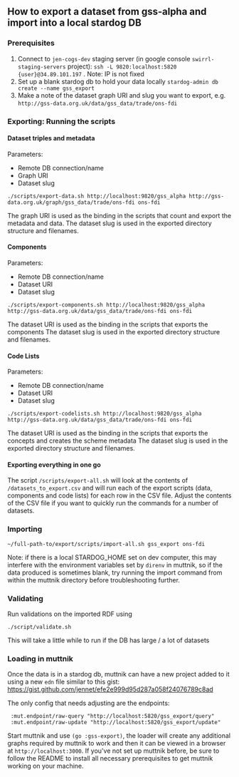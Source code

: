## How to export a dataset from gss-alpha and import into a local stardog DB

### Prerequisites

1. Connect to `jen-cogs-dev` staging server (in google console `swirrl-staging-servers` project): `ssh -L 9820:localhost:5820 {user}@34.89.101.197` . Note: IP is not fixed
2. Set up a blank stardog db to hold your data locally `stardog-admin db create --name gss_export`
3. Make a note of the dataset graph URI and slug you want to export, e.g. `http://gss-data.org.uk/data/gss_data/trade/ons-fdi`

### Exporting: Running the scripts

#### Dataset triples and metadata

Parameters:
 - Remote DB connection/name
 - Graph URI 
 - Dataset slug

```
./scripts/export-data.sh http://localhost:9820/gss_alpha http://gss-data.org.uk/graph/gss_data/trade/ons-fdi ons-fdi
```

The graph URI is used as the binding in the scripts that count and export the metadata and data. 
The dataset slug is used in the exported directory structure and filenames.

#### Components

Parameters:
 - Remote DB connection/name
 - Dataset URI
 - Dataset slug

```
./scripts/export-components.sh http://localhost:9820/gss_alpha http://gss-data.org.uk/data/gss_data/trade/ons-fdi ons-fdi
```

The dataset URI is used as the binding in the scripts that exports the components 
The dataset slug is used in the exported directory structure and filenames.

#### Code Lists

Parameters:
 - Remote DB connection/name
 - Dataset URI
 - Dataset slug

```
./scripts/export-codelists.sh http://localhost:9820/gss_alpha http://gss-data.org.uk/data/gss_data/trade/ons-fdi ons-fdi
```

The dataset URI is used as the binding in the scripts that exports the concepts and creates the scheme metadata
The dataset slug is used in the exported directory structure and filenames.

#### Exporting everything in one go

The script `/scripts/export-all.sh` will look at the contents of `/datasets_to_export.csv` and will run each of the export scripts (data, components and code lists) for each row in the CSV file. Adjust the contents of the CSV file if you want to quickly run the commands for a number of datasets. 


### Importing

```
~/full-path-to/export/scripts/import-all.sh gss_export ons-fdi
```

Note: if there is a local STARDOG_HOME set on dev computer, this may interfere with the environment variables set by `direnv` in muttnik, so if the data produced is sometimes blank, try running the import command from within the muttnik directory before troubleshooting further.

### Validating

Run validations on the imported RDF using 

`./script/validate.sh`

This will take a little while to run if the DB has large / a lot of datasets


### Loading in muttnik

Once the data is in a stardog db, muttnik can have a new project added to it using a new `edn` file similar to this gist: https://gist.github.com/jennet/efe2e999d95d287a058f24076789c8ad

The only config that needs adjusting are the endpoints:

```
 :mut.endpoint/raw-query "http://localhost:5820/gss_export/query"
 :mut.endpoint/raw-update "http://localhost:5820/gss_export/update"
```

Start muttnik and use `(go :gss-export)`, the loader will create any additional graphs required by muttnik to work and then it can be viewed in a browser at `http://localhost:3000`. If you've not set up muttnik before, be sure to follow the README to install all necessary prerequisites to get muttnik working on your machine.